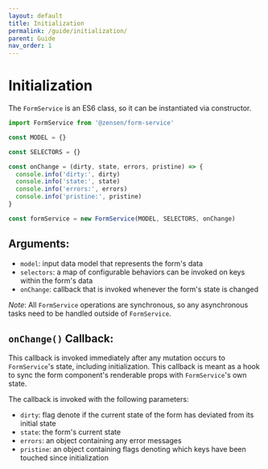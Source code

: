 ```yaml
---
layout: default
title: Initialization
permalink: /guide/initialization/
parent: Guide
nav_order: 1
---
```


# Initialization

The `FormService` is an ES6 class, so it can be instantiated via constructor.

```js
import FormService from '@zensen/form-service'

const MODEL = {}

const SELECTORS = {}

const onChange = (dirty, state, errors, pristine) => {
  console.info('dirty:', dirty)
  console.info('state:', state)
  console.info('errors:', errors)
  console.info('pristine:', pristine)
}

const formService = new FormService(MODEL, SELECTORS, onChange)
```

## Arguments: 

- `model`: input data model that represents the form's data
- `selectors`: a map of configurable behaviors can be invoked on keys within the form's data
- `onChange`: callback that is invoked whenever the form's state is changed

_Note_: All `FormService` operations are synchronous, so any asynchronous tasks need to be handled outside of `FormService`.

## `onChange()` Callback:

This callback is invoked immediately after any mutation occurs to `FormService`'s state, including initialization. This callback is meant as a hook to sync the form component's renderable props with `FormService`'s own state.

The callback is invoked with the following parameters:

- `dirty`: flag denote if the current state of the form has deviated from its initial state
- `state`: the form's current state
- `errors`: an object containing any error messages
- `pristine`: an object containing flags denoting which keys have been touched since initialization
